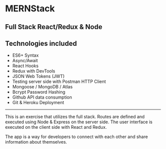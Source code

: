 # MERNStack

## Full Stack React/Redux & Node

## Technologies included

* ES6+ Syntax
* Async/Await
* React Hooks
* Redux with DevTools
* JSON Web Tokens (JWT)
* Testing server side with Postman HTTP Client
* Mongoose / MongoDB / Atlas
* Bcrypt Password Hashing
* Github API data consumption
* Git & Heroku Deployment

---
This is an exercise that utilizes the full stack. Routes are defined and executed using Node & Express on the server side. The user interface is executed on the client side with React and Redux.

The app is a way for developers to connect with each other and share information about themselves.
